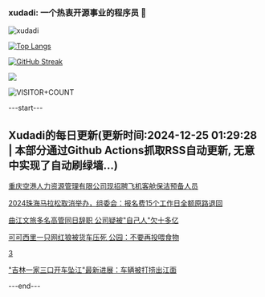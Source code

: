 ### xudadi: 一个热衷开源事业的程序员 👋

![xudadi](https://github-readme-stats-git-masterorgs-github-readme-stats-team.vercel.app/api?username=xudadi)

[![Top Langs](https://github-readme-stats.vercel.app/api/top-langs/?username=xudadi)](https://github.com/anuraghazra/github-readme-stats)

[![GitHub Streak](https://streak-stats.demolab.com?user=xudadi&locale=zh_Hans)](https://git.io/streak-stats)

![](https://raw.githubusercontent.com/xudadi/xudadi/main/assets/github-contribution-grid-snake.svg)

![VISITOR+COUNT](https://komarev.com/ghpvc/?username=xudadi&label=VISITOR+COUNT)


---start---

## Xudadi的每日更新(更新时间:2024-12-25 01:29:28 | 本部分通过Github Actions抓取RSS自动更新, 无意中实现了自动刷绿墙...)

[重庆空港人力资源管理有限公司现招聘飞机客舱保洁预备人员](https://www.gongkaoleida.com/article/2242933)

[2024珠海马拉松取消举办，组委会：报名费15个工作日全额原路退回](https://m.163.com/news/article/JK67L1C20001899O.html)

[曲江文旅多名高管同日辞职 公司疑被"自己人"欠十多亿](https://m.163.com/news/article/JK65GHGR0519DFFO.html)

[可可西里一只网红狼被货车压死 公园：不要再投喂食物](https://m.163.com/news/article/JK5VO00O053469M5.html)

[3](https://m.163.com/touch/news/sub/domestic)

["吉林一家三口开车坠江"最新进展：车辆被打捞出江面](https://m.163.com/news/article/JK64I0H20001899O.html)

---end---
